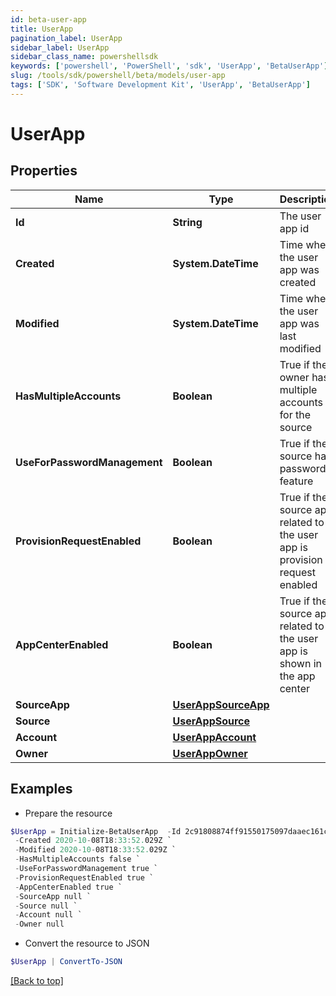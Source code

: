 ```yaml
---
id: beta-user-app
title: UserApp
pagination_label: UserApp
sidebar_label: UserApp
sidebar_class_name: powershellsdk
keywords: ['powershell', 'PowerShell', 'sdk', 'UserApp', 'BetaUserApp'] 
slug: /tools/sdk/powershell/beta/models/user-app
tags: ['SDK', 'Software Development Kit', 'UserApp', 'BetaUserApp']
---
```



# UserApp

## Properties

Name | Type | Description | Notes
------------ | ------------- | ------------- | -------------
**Id** | **String** | The user app id | [optional] 
**Created** | **System.DateTime** | Time when the user app was created | [optional] 
**Modified** | **System.DateTime** | Time when the user app was last modified | [optional] 
**HasMultipleAccounts** | **Boolean** | True if the owner has multiple accounts for the source | [optional] [default to $false]
**UseForPasswordManagement** | **Boolean** | True if the source has password feature | [optional] [default to $false]
**ProvisionRequestEnabled** | **Boolean** | True if the source app related to the user app is provision request enabled | [optional] [default to $false]
**AppCenterEnabled** | **Boolean** | True if the source app related to the user app is shown in the app center | [optional] [default to $true]
**SourceApp** | [**UserAppSourceApp**](user-app-source-app) |  | [optional] 
**Source** | [**UserAppSource**](user-app-source) |  | [optional] 
**Account** | [**UserAppAccount**](user-app-account) |  | [optional] 
**Owner** | [**UserAppOwner**](user-app-owner) |  | [optional] 

## Examples

- Prepare the resource
```powershell
$UserApp = Initialize-BetaUserApp  -Id 2c91808874ff91550175097daaec161c `
 -Created 2020-10-08T18:33:52.029Z `
 -Modified 2020-10-08T18:33:52.029Z `
 -HasMultipleAccounts false `
 -UseForPasswordManagement true `
 -ProvisionRequestEnabled true `
 -AppCenterEnabled true `
 -SourceApp null `
 -Source null `
 -Account null `
 -Owner null
```

- Convert the resource to JSON
```powershell
$UserApp | ConvertTo-JSON
```


[[Back to top]](#) 

